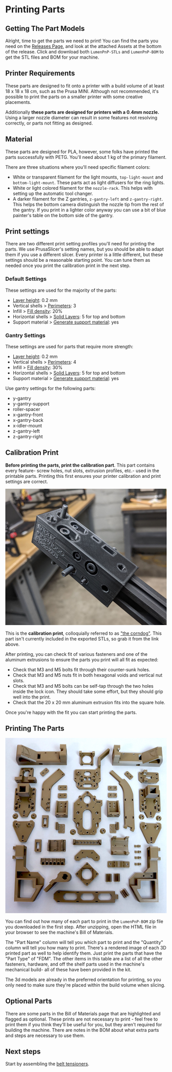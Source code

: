 # Printing Parts

## Getting The Part Models

Alright, time to get the parts we need to print! You can find the parts you need on the [Releases Page](https://github.com/opulo-inc/lumenpnp/releases), and look at the attached Assets at the bottom of the release. Click and download both `LumenPnP-STLs` and `LumenPnP-BOM` to get the STL files and BOM for your machine.

## Printer Requirements

These parts are designed to fit onto a printer with a build volume of at least 18 x 18 x 18 cm, such as the Prusa MINI. Although not recommended, it's possible to print the parts on a smaller printer with some creative placements.

Additionally **these parts are designed for printers with a 0.4mm nozzle.** Using a larger nozzle diameter can result in some features not resolving correctly, or parts not fitting as designed.

## Material

These parts are designed for PLA, however, some folks have printed the parts successfully with PETG. You'll need about 1 kg of the primary filament.

There are three situations where you'll need specific filament colors:

- White or transparent filament for the light mounts, `top-light-mount` and `bottom-light-mount`. These parts act as light diffusers for the ring lights.
- White or light colored filament for the `nozzle-rack`. This helps with setting up the automatic tool changer.
- A darker filament for the Z gantries, `z-gantry-left` and `z-gantry-right`. This helps the bottom camera distinguish the nozzle tip from the rest of the gantry. If you print in a lighter color anyway you can use a bit of blue painter's table on the bottom side of the gantry.

## Print settings

There are two different print setting profiles you'll need for printing the parts. We use PrusaSlicer's setting names, but you should be able to adapt them if you use a different slicer. Every printer is a little different, but these settings should be a reasonable starting point. You can tune them as needed once you print the calibration print in the next step.

### Default Settings

These settings are used for the majority of the parts:

- [Layer height](https://help.prusa3d.com/article/layers-and-perimeters_1748#layer-height): 0.2 mm
- Vertical shells > [Perimeters](https://help.prusa3d.com/article/layers-and-perimeters_1748#perimeters): 3
- Infill > [Fill density](https://help.prusa3d.com/article/infill_42#fill-density): 20%
- Horizontal shells > [Solid Layers](https://help.prusa3d.com/article/layers-and-perimeters_1748#solid-layers-top-bottom): 5 for top and bottom
- Support material > [Generate support material](https://help.prusa3d.com/article/support-material_1698#generate-support-material): yes

### Gantry Settings

These settings are used for parts that require more strength:

- [Layer height](https://help.prusa3d.com/article/layers-and-perimeters_1748#layer-height): 0.2 mm
- Vertical shells > [Perimeters](https://help.prusa3d.com/article/layers-and-perimeters_1748#perimeters): 4
- Infill > [Fill density](https://help.prusa3d.com/article/infill_42#fill-density): 30%
- Horizontal shells > [Solid Layers](https://help.prusa3d.com/article/layers-and-perimeters_1748#solid-layers-top-bottom): 5 for top and bottom
- Support material > [Generate support material](https://help.prusa3d.com/article/support-material_1698#generate-support-material): yes

Use gantry settings for the following parts:

- y-gantry
- y-gantry-support
- roller-spacer
- x-gantry-front
- x-gantry-back
- x-idler-mount
- z-gantry-left
- z-gantry-right

## Calibration Print

**Before printing the parts, print the calibration part**. This part contains every feature- screw holes, nut slots, extrusion profiles, etc.- used in the printable parts. Printing this first ensures your printer calibration and print settings are correct.

![Corndog](images/corndog.jpg)

This is the **calibration print**, colloquially referred to as ["the corndog"](https://github.com/opulo-inc/lumenpnp-archive/releases/download/v2.1.3/FDM-8000_corndog.stl). This part isn't currently included in the exported STLs, so grab it from the link above.

After printing, you can check fit of various fasteners and one of the aluminum extrusions to ensure the parts you print will all fit as expected:

- Check that M3 and M5 bolts fit through their counter-sunk holes.
- Check that M3 and M5 nuts fit in both hexagonal voids and vertical nut slots.
- Check that M3 and M5 bolts can be self-tap through the two holes inside the lock icon. They should take some effort, but they should grip well into the print.
- Check that the 20 x 20 mm aluminum extrusion fits into the square hole.

Once you're happy with the fit you can start printing the parts.

## Printing The Parts

![All 3D printed parts](images/IMG_0637.JPG)

You can find out how many of each part to print in the `LumenPnP-BOM` zip file you downloaded in the first step. After unzipping, open the HTML file in your browser to see the machine's Bill of Materials.

The "Part Name" column will tell you which part to print and the "Quantity" column will tell you how many to print. There's a rendered image of each 3D printed part as well to help identify them. Just print the parts that have the "Part Type" of "FDM". The other items in this table are a list of all the other fasteners, hardware, and off the shelf parts used in the machine's mechanical build- all of these have been provided in the kit.

The 3d models are already in the preferred orientation for printing, so you only need to make sure they're placed within the build volume when slicing.

## Optional Parts

There are some parts in the Bill of Materials page that are highlighted and flagged as optional. These prints are not necessary to print - feel free to print them if you think they'll be useful for you, but they aren't required for building the machine. There are notes in the BOM about what extra parts and steps are necessary to use them.

## Next steps

Start by assembling the [belt tensioners](../belt-tensioners/index.md).
